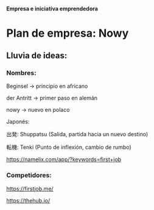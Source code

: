 #### Empresa e iniciativa emprendedora
# Plan de empresa: Nowy
## Lluvia de ideas:
### Nombres:
Beginsel -> principio en africano

der Antritt -> primer paso en alemán

nowy -> nuevo en polaco

Japonés:

出発: Shuppatsu (Salida, partida hacia un nuevo destino)

転機: Tenki (Punto de inflexión, cambio de rumbo)

https://namelix.com/app/?keywords=first+job

### Competidores:
https://firstjob.me/

https://thehub.io/
